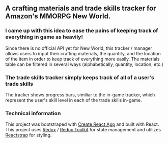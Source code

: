 ## A crafting materials and trade skills tracker for Amazon's MMORPG New World.

### I came up with this idea to ease the pains of keeping track of everything in game as heavily!

Since there is no official API yet for New World, this tracker / manager allows users to input their crafting materials, the quantity, and the location of the item in order to keep track of everything more easily. The materials table can be filtered in several ways (alphabetically, quantity, location, etc.)

### The trade skills tracker simply keeps track of all of a user's trade skills
The tracker shows progress bars, similiar to the in-game tracker, which represent the user's skill level in each of the trade skills in-game.

### Technical information

This project was bootstraped with [Create React App](https://create-react-app.dev/) and built with React.  This project uses [Redux](https://redux.js.org/) / [Redux Toolkit](https://redux-toolkit.js.org/) for state management and utilizes [Reactstrap](https://reactstrap.github.io/?path=/story/home-installation--page) for styling.
